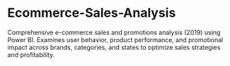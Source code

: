 # Ecommerce-Sales-Analysis
Comprehensive e-commerce sales and promotions analysis (2019) using Power BI. Examines user behavior, product performance, and promotional impact across brands, categories, and states to optimize sales strategies and profitability.
